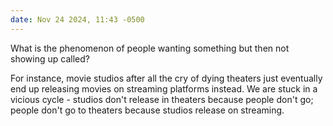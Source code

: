 ```yaml
---
date: Nov 24 2024, 11:43 -0500
---
```


What is the phenomenon of people wanting something but then not showing up called?

For instance, movie studios after all the cry of dying theaters just eventually end up releasing movies on streaming platforms instead. We are stuck in a vicious cycle - studios don't release in theaters because people don't go; people don't go to theaters because studios release on streaming.
